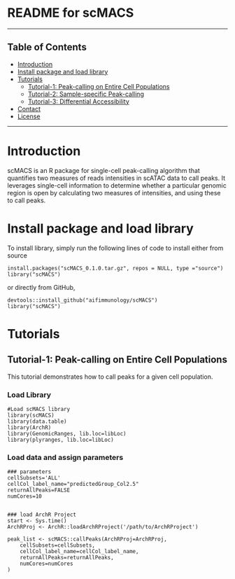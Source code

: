README for scMACS
===============

* * *

Table of Contents
-----------------

* [Introduction](#introduction)
* [Install package and load library](#library)
* [Tutorials](#example-main)
    * [Tutorial-1: Peak-calling on Entire Cell Populations](#example1)
    * [Tutorial-2: Sample-specific Peak-calling](#example2)
    * [Tutorial-3: Differential Accessibility](#example3)
* [Contact](#contact)
* [License](#license)

* * *

# <a name="introduction"></a> Introduction
scMACS is an R package for single-cell peak-calling algorithm that quantifies two measures of reads intensities in scATAC data to call peaks. It leverages single-cell information to determine whether a particular genomic region is open by calculating two measures of intensities, and using these to call peaks. 

# <a name="library"></a> Install package and load library

To install library, simply run the following lines of code to install either from source
   
   
    install.packages("scMACS_0.1.0.tar.gz", repos = NULL, type ="source")
    library("scMACS")

or directly from GitHub, 

    devtools::install_github("aifimmunology/scMACS")
    library("scMACS")
    
# <a name="example-main"></a> Tutorials
## <a name="example1"></a> Tutorial-1: Peak-calling on Entire Cell Populations

This tutorial demonstrates how to call peaks for a given cell population. 

### Load Library
   
    #Load scMACS library
    library(scMACS)
    library(data.table)
    library(ArchR)
    library(GenomicRanges, lib.loc=libLoc)
    library(plyranges, lib.loc=libLoc)
    
### Load data and assign parameters
    
    ### parameters
    cellSubsets='ALL'
    cellCol_label_name="predictedGroup_Col2.5"
    returnAllPeaks=FALSE
    numCores=10


    ### load ArchR Project
    start <- Sys.time()
    ArchRProj <- ArchR::loadArchRProject('/path/to/ArchRProject')

    peak_list <- scMACS::callPeaks(ArchRProj=ArchRProj,
        cellSubsets=cellSubsets,
        cellCol_label_name=cellCol_label_name,
        returnAllPeaks=returnAllPeaks,
        numCores=numCores
    )